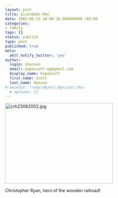 ```yaml
---
layout: post
title: Eisenbahn Man
date: 2002-06-23 10:06:10.000000000 +02:00
categories:
- family
tags: []
status: publish
type: post
published: true
meta:
  aktt_notify_twitter: 'yes'
author:
  login: shanson
  email: papascott-wp@gmail.com
  display_name: PapaScott
  first_name: Scott
  last_name: Hanson
# excerpt: !ruby/object:Hpricot::Doc
  # options: {}
---
```

<p><img alt="crh23062002.jpg" src="http://www.papascott.de/wordpress/wp-content/uploads/2002/06/crh23062002.jpg" width="350" height="262" border="0" /></p>
<p>Christopher Ryan, hero of the wooden railroad!</p>
